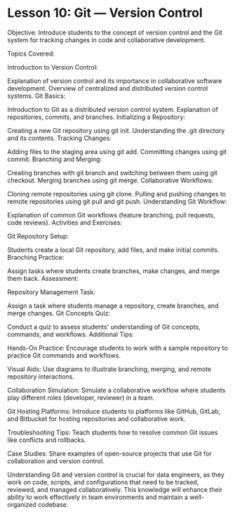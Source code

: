 # Lesson 10: Git — Version Control

Objective: Introduce students to the concept of version control and the Git system for tracking changes in code and collaborative development.

Topics Covered:

Introduction to Version Control:

Explanation of version control and its importance in collaborative software development.
Overview of centralized and distributed version control systems.
Git Basics:

Introduction to Git as a distributed version control system.
Explanation of repositories, commits, and branches.
Initializing a Repository:

Creating a new Git repository using git init.
Understanding the .git directory and its contents.
Tracking Changes:

Adding files to the staging area using git add.
Committing changes using git commit.
Branching and Merging:

Creating branches with git branch and switching between them using git checkout.
Merging branches using git merge.
Collaborative Workflows:

Cloning remote repositories using git clone.
Pulling and pushing changes to remote repositories using git pull and git push.
Understanding Git Workflow:

Explanation of common Git workflows (feature branching, pull requests, code reviews).
Activities and Exercises:

Git Repository Setup:

Students create a local Git repository, add files, and make initial commits.
Branching Practice:

Assign tasks where students create branches, make changes, and merge them back.
Assessment:

Repository Management Task:

Assign a task where students manage a repository, create branches, and merge changes.
Git Concepts Quiz:

Conduct a quiz to assess students' understanding of Git concepts, commands, and workflows.
Additional Tips:

Hands-On Practice: Encourage students to work with a sample repository to practice Git commands and workflows.

Visual Aids: Use diagrams to illustrate branching, merging, and remote repository interactions.

Collaboration Simulation: Simulate a collaborative workflow where students play different roles (developer, reviewer) in a team.

Git Hosting Platforms: Introduce students to platforms like GitHub, GitLab, and Bitbucket for hosting repositories and collaborative work.

Troubleshooting Tips: Teach students how to resolve common Git issues like conflicts and rollbacks.

Case Studies: Share examples of open-source projects that use Git for collaboration and version control.

Understanding Git and version control is crucial for data engineers, as they work on code, scripts, and configurations that need to be tracked, reviewed, and managed collaboratively. This knowledge will enhance their ability to work effectively in team environments and maintain a well-organized codebase.
